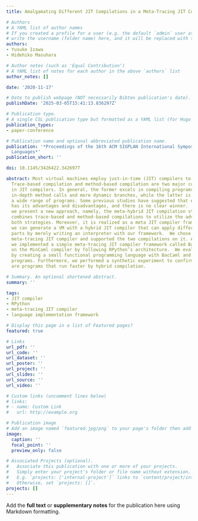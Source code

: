 ```yaml
---
title: Amalgamating Different JIT Compilations in a Meta-Tracing JIT Compiler Framework

# Authors
# A YAML list of author names
# If you created a profile for a user (e.g. the default `admin` user at `content/authors/admin/`), 
# write the username (folder name) here, and it will be replaced with their full name and linked to their profile.
authors:
- Yusuke Izawa
- Hidehiko Masuhara

# Author notes (such as 'Equal Contribution')
# A YAML list of notes for each author in the above `authors` list
author_notes: []

date: '2020-11-17'

# Date to publish webpage (NOT necessarily Bibtex publication's date).
publishDate: '2025-03-05T15:41:13.836297Z'

# Publication type.
# A single CSL publication type but formatted as a YAML list (for Hugo requirements).
publication_types:
- paper-conference

# Publication name and optional abbreviated publication name.
publication: '*Proceedings of the 16th ACM SIGPLAN International Symposium on Dynamic
  Languages*'
publication_short: ''

doi: 10.1145/3426422.3426977

abstract: Most virtual machines employ just-in-time (JIT) compilers to achieve high-performance.
  Trace-based compilation and method-based compilation are two major compilation strategies
  in JIT compilers. In general, the former excels in compiling programs with more
  in-depth method calls and more dynamic branches, while the latter is suitable for
  a wide range of programs. Some previous studies have suggested that each strategy
  has its advantages and disadvantages, and there is no clear winner.  In this paper,
  we present a new approach, namely, the meta-hybrid JIT compilation strategy. It
  combines trace-based and method-based compilations to utilize the advantages of
  both strategies. Moreover, it is realized as a meta JIT compiler framework; thus,
  we can generate a VM with a hybrid JIT compiler that can apply different program
  parts by merely writing an interpreter with our framework.  We chose to extend a
  meta-tracing JIT compiler and supported the two compilations on it. As a prototype,
  we implemented a simple meta-tracing JIT compiler framework called BacCaml based
  on the MinCaml compiler by following RPython’s architecture.  We evaluated its performance
  by creating a small functional programming language with BacCaml and running microbenchmark
  programs. Furthermore, we performed a synthetic experiment to confirm that there
  are programs that run faster by hybrid compilation.

# Summary. An optional shortened abstract.
summary: ''

tags:
- JIT compiler
- RPython
- meta-tracing JIT compiler
- language implementation framework

# Display this page in a list of Featured pages?
featured: true

# Links
url_pdf: ''
url_code: ''
url_dataset: ''
url_poster: ''
url_project: ''
url_slides: ''
url_source: ''
url_video: ''

# Custom links (uncomment lines below)
# links:
# - name: Custom Link
#   url: http://example.org

# Publication image
# Add an image named `featured.jpg/png` to your page's folder then add a caption below.
image:
  caption: ''
  focal_point: ''
  preview_only: false

# Associated Projects (optional).
#   Associate this publication with one or more of your projects.
#   Simply enter your project's folder or file name without extension.
#   E.g. `projects: ['internal-project']` links to `content/project/internal-project/index.md`.
#   Otherwise, set `projects: []`.
projects: []
---
```


Add the **full text** or **supplementary notes** for the publication here using Markdown formatting.

